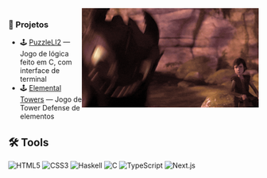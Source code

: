<img align="right" height="200" src="https://github.com/fabioazv14/fabioazv14/blob/main/toothless.gif"/>


### 🚀 Projetos

- 🕹️ [PuzzleLI2](https://github.com/fabioazv14/PuzzleLI2) — Jogo de lógica feito em C, com interface de terminal  
- 🕹️ [Elemental Towers](https://github.com/fabioazv14/ElementalTowers) — Jogo de Tower Defense de elementos


## 🛠️ Tools

![HTML5](https://img.shields.io/badge/-HTML5-E34F26?style=for-the-badge&logo=html5&logoColor=white)
![CSS3](https://img.shields.io/badge/-CSS3-1572B6?style=for-the-badge&logo=css3)
![Haskell](https://img.shields.io/badge/-Haskell-5D4F85?style=for-the-badge&logo=haskell&logoColor=white)
![C](https://img.shields.io/badge/-C-00599C?style=for-the-badge&logo=c&logoColor=white)
![TypeScript](https://img.shields.io/badge/-TypeScript-3178C6?style=for-the-badge&logo=typescript&logoColor=white)
![Next.js](https://img.shields.io/badge/-Next.js-000000?style=for-the-badge&logo=nextdotjs&logoColor=white)
